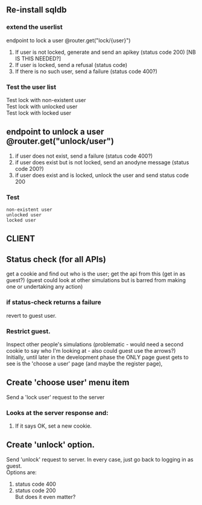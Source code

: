 ## Re-install sqldb
### extend the userlist
endpoint to lock a user @router.get("lock/{user}")  
  1. If user is not locked, generate and send an apikey (status code 200)  [NB IS THIS NEEDED?]
  2. If user is locked, send a refusal (status code)  
  3. If there is no such user, send a failure (status code 400?)  
### Test the user list
Test lock with non-existent user  
Test lock with unlocked user  
Test lock with locked user  

## endpoint to unlock a user @router.get("unlock/user")  
  1. if user does not exist, send a failure (status code 400?)  
  2. if user does exist but is not locked, send an anodyne message (status code 200?)  
  3. if user does exist and is locked, unlock the user and send status code 200  

### Test  
    non-existent user  
    unlocked user  
    locked user  

## CLIENT  
## Status check (for all APIs)
get a cookie and find out who is the user; get the api from this
(get in as guest?)
(guest could look at other simulations but is barred from making one or undertaking any action)

### if status-check returns a failure  
revert to guest user.  
### Restrict guest.     
Inspect other people's simulations (problematic - would need a second cookie to say who I'm looking at - also could guest use the arrows?)  
Initially, until later in the development phase the ONLY page guest gets to see is the 'choose a user' page (and maybe the register page),

## Create 'choose user' menu item
   Send a 'lock user' request to the server
### Looks at the server response and:  
   1. If it says OK, set a new cookie.  
## Create 'unlock' option.
Send 'unlock' request to server. 
   In every case, just go back to logging in as guest.  
Options are:    
  1. status code 400  
  2. status code 200  
But does it even matter?

